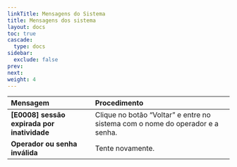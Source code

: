 ```yaml
---
linkTitle: Mensagens do Sistema
title: Mensagens dos sistema
layout: docs
toc: true
cascade:
  type: docs
sidebar:
  exclude: false
prev:
next:
weight: 4
---
```


Mensagem | Procedimento
:---     | :---
**[E0008] sessão expirada por inatividade**| Clique no botão “Voltar” e entre no sistema com o nome do operador e a senha.
**Operador ou senha inválida**| Tente novamente.
